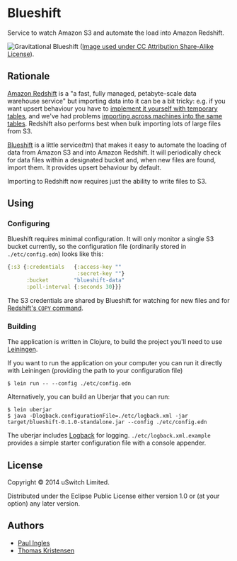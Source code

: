 # Blueshift

Service to watch Amazon S3 and automate the load into Amazon Redshift.

![Gravitational Blueshift](http://upload.wikimedia.org/wikipedia/commons/5/5c/Gravitional_well.jpg) ([Image used under CC Attribution Share-Alike License](http://en.wikipedia.org/wiki/File:Gravitional_well.jpg)).

## Rationale

[Amazon Redshift](https://aws.amazon.com/redshift/) is a "a fast, fully managed, petabyte-scale data warehouse service" but importing data into it can be a bit tricky: e.g. if you want upsert behaviour you have to [implement it yourself with temporary tables](http://docs.aws.amazon.com/redshift/latest/dg/t_updating-inserting-using-staging-tables-.html), and we've had problems [importing across machines into the same tables](https://forums.aws.amazon.com/message.jspa?messageID=443795). Redshift also performs best when bulk importing lots of large files from S3.

[Blueshift](https://github.com/uswitch/blueshift) is a little service(tm) that makes it easy to automate the loading of data from Amazon S3 and into Amazon Redshift. It will periodically check for data files within a designated bucket and, when new files are found, import them. It provides upsert behaviour by default. 

Importing to Redshift now requires just the ability to write files to S3.

## Using

### Configuring

Blueshift requires minimal configuration. It will only monitor a single S3 bucket currently, so the configuration file (ordinarily stored in `./etc/config.edn`) looks like this:

```clojure
{:s3 {:credentials   {:access-key ""
                      :secret-key ""}
      :bucket        "blueshift-data"
      :poll-interval {:seconds 30}}}
```

The S3 credentials are shared by Blueshift for watching for new files and for [Redshift's `COPY` command](http://docs.aws.amazon.com/redshift/latest/dg/t_loading-tables-from-s3.html).

### Building

The application is written in Clojure, to build the project you'll need to use [Leiningen](https://github.com/technomancy/leiningen).

If you want to run the application on your computer you can run it directly with Leiningen (providing the path to your configuration file)

    $ lein run -- --config ./etc/config.edn

Alternatively, you can build an Uberjar that you can run:

    $ lein uberjar
    $ java -Dlogback.configurationFile=./etc/logback.xml -jar target/blueshift-0.1.0-standalone.jar --config ./etc/config.edn

The uberjar includes [Logback](http://logback.qos.ch/) for logging. `./etc/logback.xml.example` provides a simple starter configuration file with a console appender. 

## License

Copyright © 2014 uSwitch Limited.

Distributed under the Eclipse Public License either version 1.0 or (at
your option) any later version.

## Authors

* [Paul Ingles](https://github.com/pingles)
* [Thomas Kristensen](https://github.com/tgk)
